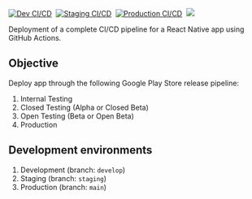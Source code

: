 [![Dev CI/CD](https://github.com/dg1223/Gamchha/actions/workflows/develop-cicd.yml/badge.svg)](https://github.com/dg1223/Gamchha/actions/workflows/develop-cicd.yml)&nbsp;
[![Staging CI/CD](https://github.com/dg1223/Gamchha/actions/workflows/staging-cicd.yml/badge.svg)](https://github.com/dg1223/Gamchha/actions/workflows/staging-cicd.yml)&nbsp;
[![Production CI/CD](https://github.com/dg1223/Gamchha/actions/workflows/production-cicd.yml/badge.svg)](https://github.com/dg1223/Gamchha/actions/workflows/production-cicd.yml)&nbsp;
![](https://img.shields.io/github/issues-pr-closed/dg1223/ci-cd-pipeline-play-store-deployment)

Deployment of a complete CI/CD pipeline for a React Native app using GitHub Actions.

## Objective

Deploy app through the following Google Play Store release pipeline:

1. Internal Testing
2. Closed Testing (Alpha or Closed Beta)
3. Open Testing (Beta or Open Beta)
4. Production

## Development environments

1. Development (branch: `develop`)
2. Staging (branch: `staging`)
3. Production (branch: `main`)
